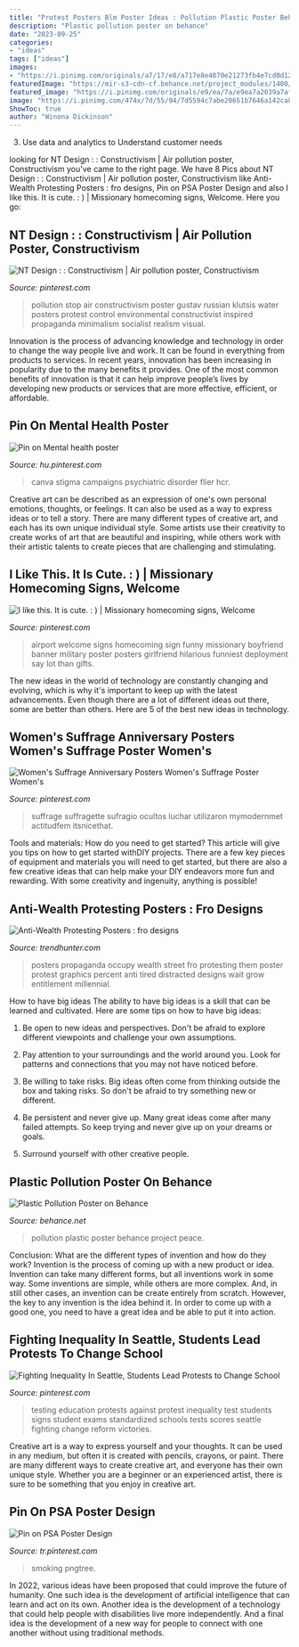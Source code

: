 ```yaml
---
title: "Protest Posters Blm Poster Ideas : Pollution Plastic Poster Behance Project Peace"
description: "Plastic pollution poster on behance"
date: "2023-09-25"
categories:
- "ideas"
tags: ["ideas"]
images:
- "https://i.pinimg.com/originals/a7/17/e8/a717e8e4070e21273fb4e7cd0d125c61.jpg"
featuredImage: "https://mir-s3-cdn-cf.behance.net/project_modules/1400/8df4cc24981851.5633d52315785.jpg"
featured_image: "https://i.pinimg.com/originals/e9/ea/7a/e9ea7a2039a7af550654946018fd6143.jpg"
image: "https://i.pinimg.com/474x/7d/55/94/7d5594c7abe20651b7646a142ca88f19.jpg"
ShowToc: true
author: "Winona Dickinson"
---
```



3. Use data and analytics to Understand customer needs 

	

		
looking for NT Design : : Constructivism | Air pollution poster, Constructivism you've came to the right page. We have 8 Pics about NT Design : : Constructivism | Air pollution poster, Constructivism like Anti-Wealth Protesting Posters : fro designs, Pin on PSA Poster Design and also I like this. It is cute. : ) | Missionary homecoming signs, Welcome. Here you go:
		
    
## NT Design : : Constructivism | Air Pollution Poster, Constructivism

<img loading=lazy src="https://i.pinimg.com/originals/e9/ea/7a/e9ea7a2039a7af550654946018fd6143.jpg" onerror="this.onerror=null;this.src='https://tse2.mm.bing.net/th?id=OIP.hzqzGsE0igyWYPNGmMshdAHaLc&amp;pid=15.1';" alt="NT Design : : Constructivism | Air pollution poster, Constructivism">

_Source: pinterest.com_

>pollution stop air constructivism poster gustav russian klutsis water posters protest control environmental constructivist inspired propaganda minimalism socialist realism visual. 

	

Innovation is the process of advancing knowledge and technology in order to change the way people live and work. It can be found in everything from products to services. In recent years, innovation has been increasing in popularity due to the many benefits it provides. One of the most common benefits of innovation is that it can help improve people’s lives by developing new products or services that are more effective, efficient, or affordable.

    
## Pin On Mental Health Poster

<img loading=lazy src="https://i.pinimg.com/originals/eb/d2/6a/ebd26a93a1b40da3415ca4eba992d2b7.jpg" onerror="this.onerror=null;this.src='https://tse3.mm.bing.net/th?id=OIP.1KJulud-VqQBolCqNNPEzAAAAA&amp;pid=15.1';" alt="Pin on Mental health poster">

_Source: hu.pinterest.com_

>canva stigma campaigns psychiatric disorder flier hcr. 

	

Creative art can be described as an expression of one's own personal emotions, thoughts, or feelings. It can also be used as a way to express ideas or to tell a story. There are many different types of creative art, and each has its own unique individual style. Some artists use their creativity to create works of art that are beautiful and inspiring, while others work with their artistic talents to create pieces that are challenging and stimulating.

    
## I Like This. It Is Cute. : ) | Missionary Homecoming Signs, Welcome

<img loading=lazy src="https://i.pinimg.com/originals/a7/17/e8/a717e8e4070e21273fb4e7cd0d125c61.jpg" onerror="this.onerror=null;this.src='https://tse4.mm.bing.net/th?id=OIP.VL9-L1IJPfB_OFgYEjuRjAHaJ3&amp;pid=15.1';" alt="I like this. It is cute. : ) | Missionary homecoming signs, Welcome">

_Source: pinterest.com_

>airport welcome signs homecoming sign funny missionary boyfriend banner military poster posters girlfriend hilarious funniest deployment say lot than gifts. 

	

The new ideas in the world of technology are constantly changing and evolving, which is why it's important to keep up with the latest advancements. Even though there are a lot of different ideas out there, some are better than others. Here are 5 of the best new ideas in technology.

    
## Women&#039;s Suffrage Anniversary Posters Women&#039;s Suffrage Poster Women&#039;s

<img loading=lazy src="https://i.pinimg.com/474x/7d/55/94/7d5594c7abe20651b7646a142ca88f19.jpg" onerror="this.onerror=null;this.src='https://tse4.mm.bing.net/th?id=OIP.CIOe0f5mTRZYVAbmSYeeGwAAAA&amp;pid=15.1';" alt="Women&#039;s Suffrage Anniversary Posters Women&#039;s Suffrage Poster Women&#039;s">

_Source: pinterest.com_

>suffrage suffragette sufragio ocultos luchar utilizaron mymodernmet actitudfem itsnicethat. 

	

Tools and materials: How do you need to get started?
This article will give you tips on how to get started withDIY projects. There are a few key pieces of equipment and materials you will need to get started, but there are also a few creative ideas that can help make your DIY endeavors more fun and rewarding. With some creativity and ingenuity, anything is possible!

    
## Anti-Wealth Protesting Posters : Fro Designs

<img loading=lazy src="http://cdn.trendhunterstatic.com/thumbs/fro-designs.jpeg" onerror="this.onerror=null;this.src='https://tse1.mm.bing.net/th?id=OIP.jEuZ8Dv-qiDrmulTH13y8wHaLk&amp;pid=15.1';" alt="Anti-Wealth Protesting Posters : fro designs">

_Source: trendhunter.com_

>posters propaganda occupy wealth street fro protesting them poster protest graphics percent anti tired distracted designs wait grow entitlement millennial. 

	

How to have big ideas
The ability to have big ideas is a skill that can be learned and cultivated. Here are some tips on how to have big ideas:
1. Be open to new ideas and perspectives. Don't be afraid to explore different viewpoints and challenge your own assumptions.

2. Pay attention to your surroundings and the world around you. Look for patterns and connections that you may not have noticed before.

3. Be willing to take risks. Big ideas often come from thinking outside the box and taking risks. So don't be afraid to try something new or different.

4. Be persistent and never give up. Many great ideas come after many failed attempts. So keep trying and never give up on your dreams or goals.

5. Surround yourself with other creative people.

    
## Plastic Pollution Poster On Behance

<img loading=lazy src="https://mir-s3-cdn-cf.behance.net/project_modules/1400/8df4cc24981851.5633d52315785.jpg" onerror="this.onerror=null;this.src='https://tse2.mm.bing.net/th?id=OIP.u7eeBwhtxo3cxPOhVcP2-wDQEr&amp;pid=15.1';" alt="Plastic Pollution Poster on Behance">

_Source: behance.net_

>pollution plastic poster behance project peace. 

	

Conclusion: What are the different types of invention and how do they work?
Invention is the process of coming up with a new product or idea. Invention can take many different forms, but all inventions work in some way. Some inventions are simple, while others are more complex. And, in still other cases, an invention can be create entirely from scratch. However, the key to any invention is the idea behind it. In order to come up with a good one, you need to have a great idea and be able to put it into action.

    
## Fighting Inequality In Seattle, Students Lead Protests To Change School

<img loading=lazy src="https://i.pinimg.com/736x/9c/76/18/9c7618a60244519638603cfe98e67135--protest-posters-education-protest-signs.jpg" onerror="this.onerror=null;this.src='https://tse3.mm.bing.net/th?id=OIP.Rij8yJuSAnbYA0c73aAe9QHaE8&amp;pid=15.1';" alt="Fighting Inequality In Seattle, Students Lead Protests to Change School">

_Source: pinterest.com_

>testing education protests against protest inequality test students signs student exams standardized schools tests scores seattle fighting change reform victories. 

	

Creative art is a way to express yourself and your thoughts. It can be used in any medium, but often it is created with pencils, crayons, or paint. There are many different ways to create creative art, and everyone has their own unique style. Whether you are a beginner or an experienced artist, there is sure to be something that you enjoy in creative art.

    
## Pin On PSA Poster Design

<img loading=lazy src="https://i.pinimg.com/736x/b4/78/b3/b478b32bcd81840f06cdf5ab7e4accc6.jpg" onerror="this.onerror=null;this.src='https://tse1.mm.bing.net/th?id=OIP.QQCu0NvOH84STT8wTyb0pAHaKW&amp;pid=15.1';" alt="Pin on PSA Poster Design">

_Source: tr.pinterest.com_

>smoking pngtree. 

	

In 2022, various ideas have been proposed that could improve the future of humanity. One such idea is the development of artificial intelligence that can learn and act on its own. Another idea is the development of a technology that could help people with disabilities live more independently. And a final idea is the development of a new way for people to connect with one another without using traditional methods.


